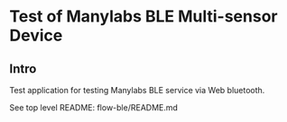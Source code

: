 # Test of Manylabs BLE Multi-sensor Device 

## Intro

Test application for testing Manylabs BLE service via Web bluetooth.

See  top level README: flow-ble/README.md

